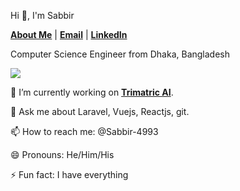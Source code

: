 Hi 👋, I'm Sabbir

[**About Me**](https://www.mrsabbirahmed.com) | [**Email**](mailto:sabbir5795@gmail.com) | [**LinkedIn**](https://www.linkedin.com/in/sabbir-ahmed-968984126)

Computer Science Engineer from Dhaka, Bangladesh

![](https://komarev.com/ghpvc/?username=Sabbir-4993&label=PROFILE+VIEWS)


🔭 I’m currently working on [**Trimatric AI**](https://trimatric.com).

💬 Ask me about Laravel, Vuejs, Reactjs, git.

📫 How to reach me: @Sabbir-4993

😄 Pronouns: He/Him/His

⚡ Fun fact: I have everything 
